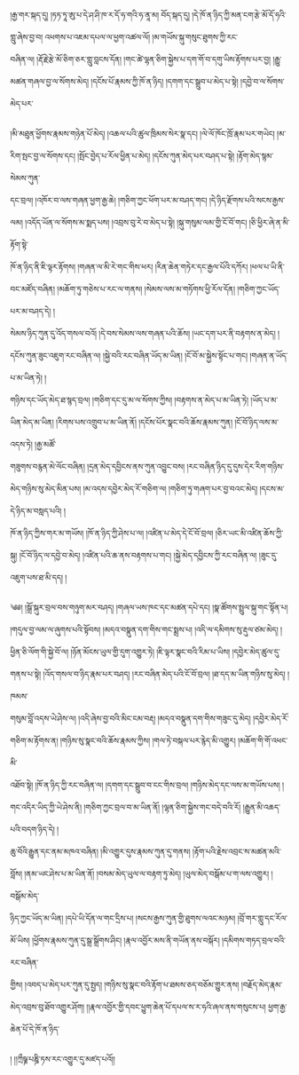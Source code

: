 ﻿  
།རྒྱ་གར་སྐད་དུ། །ཏཏ་ཏཱ་ཨུ་པ་དེ་ཤ་ཤི་ཁ་ར་དོ་ཧ་གའི་ཧ་ནཱ་མ། བོད་སྐད་དུ། །དེ་ཁོ་ན་ཉིད་ཀྱི་མན་ངག་རྩེ་མོ་དོ་ཧའི་གླུ་ཞེས་བྱ་བ། འཕགས་པ་འཇམ་དཔལ་ལ་ཕྱག་འཚལ་ལོ། །མ་གཡོས་སྐུ་གསུང་ཐུགས་ཀྱི་རང་  
བཞིན་ལ། །རྡོ་རྗེ་རྩེ་མོ་ཅིག་ཅར་གླུ་བླངས་དོན། །གང་ཚེ་ལྷན་ཅིག་སྐྱེས་པ་དག་གོ་བ་དགུ་ཡིས་རྟོགས་པར་བྱ། །རྒྱུ་མཚན་གཞལ་བྱ་ལ་སོགས་མེད། །དངོས་པོ་རྣམས་ཀྱི་ཁོ་ན་ཉིད། །དགག་དང་སྒྲུབ་པ་མེད་པ་སྟེ། །དབྱེ་བ་ལ་སོགས་མེད་པར་  
  
།མི་མཐུན་ཕྱོགས་རྣམས་གཉེན་པོ་མེད། །འཆལ་པའི་ཚུལ་ཁྲིམས་སེར་སྣ་དང། །ལེ་ལོ་ཁོང་ཁྲོ་རྣམ་པར་གཡེང། །མ་རིག་སྤང་བྱ་ལ་སོགས་དང། །སྤོང་བྱེད་པ་རོལ་ཕྱིན་པ་མེད། །དངོས་ཀུན་མེད་པར་བཤད་པ་སྟེ། །རྟོག་མེད་སྙམ་སེམས་ཀུན་  
དང་བྲལ། །འཁོར་བ་ལས་གཞན་ཕྱག་རྒྱ་ཆེ། །གཅིག་ཀྱང་ཕོག་པར་མ་བཤད་གང། །དེ་ཉིད་རྫོགས་པའི་སངས་རྒྱས་ལམ། །འདོད་ཡོན་ལ་སོགས་མ་སྨད་པས། །འབྲས་བུ་རེ་བ་མེད་པ་སྟེ། །སྐུ་གསུམ་ལམ་གྱི་ངོ་བོ་གང། །ཅི་ཕྱིར་ཞེ་ན་མི་རྟོག་སྟེ་  
ཁོ་ན་ཉིད་ནི་ཇི་ལྟར་རྟོགས། །གཞན་ལ་མི་རེ་གང་གིས་ཕར། །རིན་ཆེན་གཏེར་དང་རྒྱལ་པོའི་དཀོར། །ཕལ་པ་ཡི་ནི་བང་མཛོད་བཞིན། །མཆོག་ཏུ་གཅེས་པ་རང་ལ་གནས། །སེམས་ལས་མ་གཏོགས་ཕྱི་རོལ་དོན། །གཅིག་ཀྱང་ཡོད་པར་མ་བཤད་དེ། །  
སེམས་ཉིད་ཀུན་དུ་འོད་གསལ་བའོ། །དེ་བས་སེམས་ལས་གཞན་པའི་ཆོས། །ཡང་དག་པར་ནི་བརྟགས་ན་མེད། །དངོས་ཀུན་ཟུང་འཇུག་རང་བཞིན་ལ། །སྐྱེ་བའི་རང་བཞིན་ཡོད་མ་ཡིན། །ངོ་བོ་མ་སྐྱེས་སྟོང་པ་གང། །གཞན་ན་ཡོད་པ་མ་ཡིན་ཏེ། །  
གཉིས་དང་ཡོད་མེད་ཐ་སྙད་བྲལ། །གཅིག་དང་དུ་མ་ལ་སོགས་ཀྱིས། །བརྟགས་ན་མེད་པ་མ་ཡིན་ཏེ། །ཡོད་པ་མ་ཡིན་མེད་མ་ཡིན། །རིགས་པས་འགྲུབ་པ་མ་ཡིན་ནོ། །དངོས་པོར་སྣང་བའི་ཆོས་རྣམས་ཀུན། །ངོ་བོ་ཉིད་ལས་མ་འདས་ཏེ། །རྒྱ་མཚོ་  
གཟུགས་བརྙན་མེ་ལོང་བཞིན། །དྲན་མེད་དབྱིངས་ནས་ཀུན་འབྱུང་བས། །རང་བཞིན་ཉིད་དུ་དུས་དེར་རིག་གཉིས་མེད་གཉིས་སུ་མེད་མིན་པས། །མ་འདས་དབྱེར་མེད་རོ་གཅིག་ལ། །གཅིག་ཏུ་གཞག་པར་བྱ་བའང་མེད། །དངས་མ་དེ་ཉིད་མ་བསླད་པའི། །  
ཁོ་ན་ཉིད་ཀྱིས་གར་མ་གཡོས། །ཁོ་ན་ཉིད་ཀྱི་ཤེས་པ་ལ། །འཛིན་པ་མེད་དེ་ངོ་བོ་བྲལ། །ཅིར་ཡང་མི་འཛིན་ཆོས་ཀྱི་སྐུ། །ངོ་བོ་ཉིད་ལ་དབྱེ་བ་མེད། །འཛིན་པའི་ཆ་ནས་བརྟགས་པ་གང། །སྐྱེ་མེད་དབྱིངས་ཀྱི་རང་བཞིན་ལ། །ཟུང་དུ་འཇུག་པས་ཐ་མི་དད། །  
  
༄༅། །སྒྲོ་སྐུར་བྲལ་བས་གཉུག་མར་བཤད། །གཞལ་ཡས་ཁང་དང་མཚན་དཔེ་དང། །སྣ་ཚོགས་སྤྲུལ་སྐུ་གང་སྟོན་པ། །གདུལ་བྱ་ལམ་ལ་ཞུགས་པའི་སྟོབས། །མདའ་བསྣུན་དག་གིས་གང་སྨྲས་པ། །འདི་ལ་དམིགས་སུ་རྡུལ་ཙམ་མེད། །  
ཕྱིན་ཅི་ལོག་གི་སྐྱེ་བོ་ལ། །ཉོན་མོངས་ཡུལ་གྱི་དུག་འགྱུར་ཏེ། །ཇི་ལྟར་སྣང་བའི་རིམ་པ་ཡིས། །དབྱེར་མེད་ཚུལ་དུ་གནས་པ་སྟེ། །འོད་གསལ་བ་ཉིད་རྣམ་པར་བཤད། །རང་བཞིན་མེད་པའི་ངོ་བོ་བྲལ། །ཐ་དད་མ་ཡིན་གཉིས་སུ་མེད། །ཁམས་  
གསུམ་བློ་འདས་ཡེ་ཤེས་ལ། །འདི་ཞེས་བྱ་བའི་མིང་ངམ་བརྡ། །མདའ་བསྣུན་དག་གིས་གཟུང་དུ་མེད། །དབྱེར་མེད་རོ་གཅིག་མ་རྟོགས་ན། །གཉིས་སུ་སྣང་བའི་ཆོས་རྣམས་ཀྱིས། །གལ་ཏེ་བསྐལ་པར་རྙེད་མི་འགྱུར། །མཆོག་གི་གོ་འཕང་མི་  
འཐོབ་སྟེ། །ཁོ་ན་ཉིད་ཀྱི་རང་བཞིན་ལ། །དགག་དང་སྒྲུབ་བ་ངང་གིས་བྲལ། །གཉིས་མེད་དང་ལས་མ་གཡོས་པས། །གང་འདིར་ཡིད་ཀྱི་ཡེ་ཤེས་ནི། །གཅིག་ཀྱང་བྲལ་བ་མ་ཡིན་ནོ། །ལྷན་ཅིག་སྐྱེས་གང་བདེ་བའི་རོ། །རྒྱུན་མི་འཆད་པའི་བདག་ཉིད་དེ། །  
ཆུ་བོའི་རྒྱུན་དང་ནམ་མཁའ་བཞིན། །མི་འགྱུར་དུས་རྣམས་ཀུན་དུ་གནས། །རྟོག་པའི་རྗེས་འབྲང་ས་མཚན་མའི་བློས། །ནམ་ཡང་ཤེས་པ་མ་ཡིན་ནོ། །བསམ་མེད་ཡུལ་ལ་བརྟག་ཏུ་མེད། །ཡུལ་མེད་བསྒོམ་པ་ག་ལས་འགྱུར། །བསྒོམ་མེད་  
ཉིད་ཀྱང་ཡོད་མ་ཡིན། །དཔེ་ཡི་དོན་ལ་གང་དྲིས་པ། །སངས་རྒྱས་ཀུན་གྱི་ཐུགས་ལའང་མཉམ། །བྲོ་གར་གླུ་དང་རོལ་མོ་ཡིས། །ཕྱོགས་རྣམས་ཀུན་དུ་སྒྲ་སྒྲོགས་ཤིང། །རྣལ་འབྱོར་མས་ནི་གཡོན་ནས་བསྐོར། །དམིགས་གཏད་བྲལ་བའི་རང་བཞིན་  
གྱིས། །འབད་པ་མེད་པར་ཀུན་དུ་སྤྱད། །གཉིས་སུ་སྣང་བའི་རྟོག་པ་ཐམས་ཅད་བཅོམ་གྱུར་ནས། །བརྗོད་མེད་རྣམ་མེད་འབྲས་བུ་ཐོབ་འགྱུར་ཤོག། །།རྣལ་འབྱོར་གྱི་དབང་ཕྱུག་ཆེན་པོ་དཔལ་ས་ར་ཧའི་ཞལ་ནས་གསུངས་པ། ཕྱག་རྒྱ་ཆེན་པོ་དེ་ཁོ་ན་ཉིད་  
  
། །།ཀྲྀཥྞ་པཎྜི་ཏས་རང་འགྱུར་དུ་མཛད་པའོ།།  
  
  
